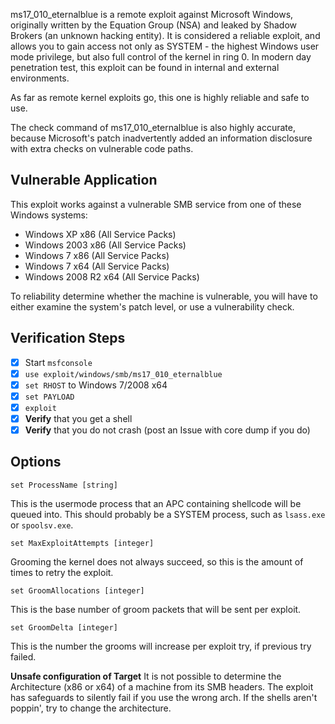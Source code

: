 ms17_010_eternalblue is a remote exploit against Microsoft Windows, originally written by the
Equation Group (NSA) and leaked by Shadow Brokers (an unknown hacking entity). It is
considered a reliable exploit, and allows you to gain access not only as SYSTEM - the highest Windows
user mode privilege, but also full control of the kernel in ring 0. In modern day penetration test,
this exploit can be found in internal and external environments.

As far as remote kernel exploits go, this one is highly reliable and safe to use.

The check command of ms17_010_eternalblue is also highly accurate, because Microsoft's patch
inadvertently added an information disclosure with extra checks on vulnerable code paths.


## Vulnerable Application

This exploit works against a vulnerable SMB service from one of these Windows systems:

* Windows XP x86 (All Service Packs)
* Windows 2003 x86 (All Service Packs)
* Windows 7 x86 (All Service Packs)
* Windows 7 x64 (All Service Packs)
* Windows 2008 R2 x64 (All Service Packs)

To reliability determine whether the machine is vulnerable, you will have to either examine
the system's patch level, or use a vulnerability check.

## Verification Steps

- [x] Start `msfconsole`
- [x] `use exploit/windows/smb/ms17_010_eternalblue`
- [x] `set RHOST` to Windows 7/2008 x64
- [x] `set PAYLOAD`
- [x] `exploit`
- [x] **Verify** that you get a shell
- [x] **Verify** that you do not crash (post an Issue with core dump if you do)

## Options

```
set ProcessName [string]
```

This is the usermode process that an APC containing shellcode will be queued into.
This should probably be a SYSTEM process, such as `lsass.exe` or `spoolsv.exe`.

```
set MaxExploitAttempts [integer]
```

Grooming the kernel does not always succeed, so this is the amount of times to retry
the exploit.

```
set GroomAllocations [integer]
```

This is the base number of groom packets that will be sent per exploit.

```
set GroomDelta [integer]
```

This is the number the grooms will increase per exploit try, if previous try failed.

**Unsafe configuration of Target**
It is not possible to determine the Architecture (x86 or x64) of a machine from its
SMB headers. The exploit has safeguards to silently fail if you use the wrong arch.
If the shells aren't poppin', try to change the architecture.
